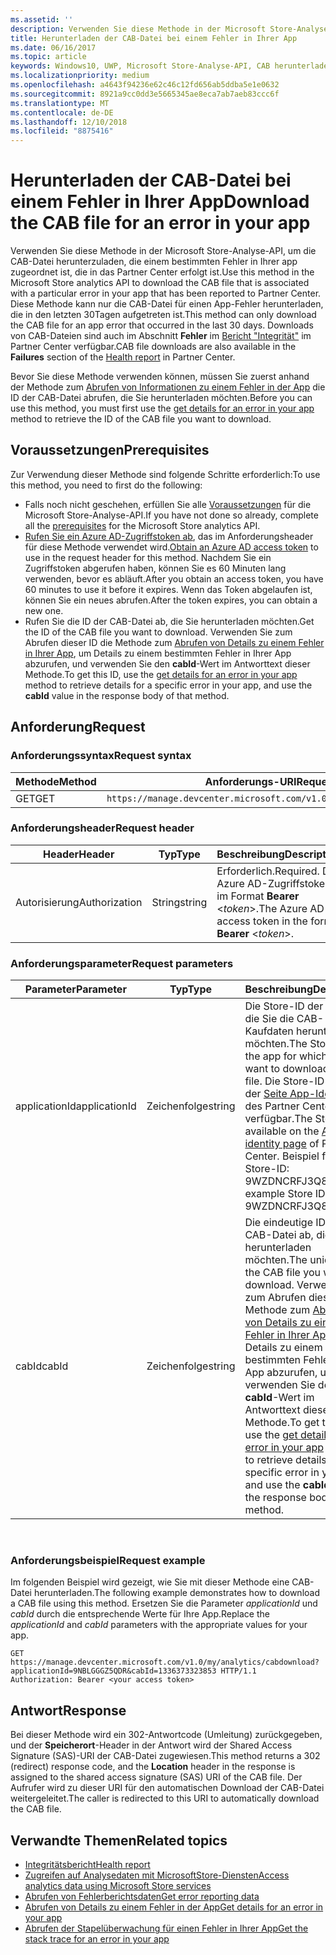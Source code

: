 ```yaml
---
ms.assetid: ''
description: Verwenden Sie diese Methode in der Microsoft Store-Analyse-API, um die CAB-Datei für einen Fehler in der App herunterzuladen.
title: Herunterladen der CAB-Datei bei einem Fehler in Ihrer App
ms.date: 06/16/2017
ms.topic: article
keywords: Windows10, UWP, Microsoft Store-Analyse-API, CAB herunterladen
ms.localizationpriority: medium
ms.openlocfilehash: a4643f94236e62c46c12fd656ab5ddba5e1e0632
ms.sourcegitcommit: 8921a9cc0dd3e5665345ae8eca7ab7aeb83ccc6f
ms.translationtype: MT
ms.contentlocale: de-DE
ms.lasthandoff: 12/10/2018
ms.locfileid: "8875416"
---
```

# <a name="download-the-cab-file-for-an-error-in-your-app"></a><span data-ttu-id="029b2-104">Herunterladen der CAB-Datei bei einem Fehler in Ihrer App</span><span class="sxs-lookup"><span data-stu-id="029b2-104">Download the CAB file for an error in your app</span></span>

<span data-ttu-id="029b2-105">Verwenden Sie diese Methode in der Microsoft Store-Analyse-API, um die CAB-Datei herunterzuladen, die einem bestimmten Fehler in Ihrer app zugeordnet ist, die in das Partner Center erfolgt ist.</span><span class="sxs-lookup"><span data-stu-id="029b2-105">Use this method in the Microsoft Store analytics API to download the CAB file that is associated with a particular error in your app that has been reported to Partner Center.</span></span> <span data-ttu-id="029b2-106">Diese Methode kann nur die CAB-Datei für einen App-Fehler herunterladen, die in den letzten 30Tagen aufgetreten ist.</span><span class="sxs-lookup"><span data-stu-id="029b2-106">This method can only download the CAB file for an app error that occurred in the last 30 days.</span></span> <span data-ttu-id="029b2-107">Downloads von CAB-Dateien sind auch im Abschnitt **Fehler** im [Bericht "Integrität"](../publish/health-report.md) im Partner Center verfügbar.</span><span class="sxs-lookup"><span data-stu-id="029b2-107">CAB file downloads are also available in the **Failures** section of the [Health report](../publish/health-report.md) in Partner Center.</span></span>

<span data-ttu-id="029b2-108">Bevor Sie diese Methode verwenden können, müssen Sie zuerst anhand der Methode zum [Abrufen von Informationen zu einem Fehler in der App](get-details-for-an-error-in-your-app.md) die ID der CAB-Datei abrufen, die Sie herunterladen möchten.</span><span class="sxs-lookup"><span data-stu-id="029b2-108">Before you can use this method, you must first use the [get details for an error in your app](get-details-for-an-error-in-your-app.md) method to retrieve the ID of the CAB file you want to download.</span></span>

## <a name="prerequisites"></a><span data-ttu-id="029b2-109">Voraussetzungen</span><span class="sxs-lookup"><span data-stu-id="029b2-109">Prerequisites</span></span>


<span data-ttu-id="029b2-110">Zur Verwendung dieser Methode sind folgende Schritte erforderlich:</span><span class="sxs-lookup"><span data-stu-id="029b2-110">To use this method, you need to first do the following:</span></span>

* <span data-ttu-id="029b2-111">Falls noch nicht geschehen, erfüllen Sie alle [Voraussetzungen](access-analytics-data-using-windows-store-services.md#prerequisites) für die Microsoft Store-Analyse-API.</span><span class="sxs-lookup"><span data-stu-id="029b2-111">If you have not done so already, complete all the [prerequisites](access-analytics-data-using-windows-store-services.md#prerequisites) for the Microsoft Store analytics API.</span></span>
* <span data-ttu-id="029b2-112">[Rufen Sie ein Azure AD-Zugriffstoken ab](access-analytics-data-using-windows-store-services.md#obtain-an-azure-ad-access-token), das im Anforderungsheader für diese Methode verwendet wird.</span><span class="sxs-lookup"><span data-stu-id="029b2-112">[Obtain an Azure AD access token](access-analytics-data-using-windows-store-services.md#obtain-an-azure-ad-access-token) to use in the request header for this method.</span></span> <span data-ttu-id="029b2-113">Nachdem Sie ein Zugriffstoken abgerufen haben, können Sie es 60 Minuten lang verwenden, bevor es abläuft.</span><span class="sxs-lookup"><span data-stu-id="029b2-113">After you obtain an access token, you have 60 minutes to use it before it expires.</span></span> <span data-ttu-id="029b2-114">Wenn das Token abgelaufen ist, können Sie ein neues abrufen.</span><span class="sxs-lookup"><span data-stu-id="029b2-114">After the token expires, you can obtain a new one.</span></span>
* <span data-ttu-id="029b2-115">Rufen Sie die ID der CAB-Datei ab, die Sie herunterladen möchten.</span><span class="sxs-lookup"><span data-stu-id="029b2-115">Get the ID of the CAB file you want to download.</span></span> <span data-ttu-id="029b2-116">Verwenden Sie zum Abrufen dieser ID die Methode zum [Abrufen von Details zu einem Fehler in Ihrer App](get-details-for-an-error-in-your-app.md), um Details zu einem bestimmten Fehler in Ihrer App abzurufen, und verwenden Sie den **cabId**-Wert im Antworttext dieser Methode.</span><span class="sxs-lookup"><span data-stu-id="029b2-116">To get this ID, use the [get details for an error in your app](get-details-for-an-error-in-your-app.md) method to retrieve details for a specific error in your app, and use the **cabId** value in the response body of that method.</span></span>

## <a name="request"></a><span data-ttu-id="029b2-117">Anforderung</span><span class="sxs-lookup"><span data-stu-id="029b2-117">Request</span></span>


### <a name="request-syntax"></a><span data-ttu-id="029b2-118">Anforderungssyntax</span><span class="sxs-lookup"><span data-stu-id="029b2-118">Request syntax</span></span>

| <span data-ttu-id="029b2-119">Methode</span><span class="sxs-lookup"><span data-stu-id="029b2-119">Method</span></span> | <span data-ttu-id="029b2-120">Anforderungs-URI</span><span class="sxs-lookup"><span data-stu-id="029b2-120">Request URI</span></span>                                                          |
|--------|----------------------------------------------------------------------|
| <span data-ttu-id="029b2-121">GET</span><span class="sxs-lookup"><span data-stu-id="029b2-121">GET</span></span>    | ```https://manage.devcenter.microsoft.com/v1.0/my/analytics/cabdownload``` |


### <a name="request-header"></a><span data-ttu-id="029b2-122">Anforderungsheader</span><span class="sxs-lookup"><span data-stu-id="029b2-122">Request header</span></span>

| <span data-ttu-id="029b2-123">Header</span><span class="sxs-lookup"><span data-stu-id="029b2-123">Header</span></span>        | <span data-ttu-id="029b2-124">Typ</span><span class="sxs-lookup"><span data-stu-id="029b2-124">Type</span></span>   | <span data-ttu-id="029b2-125">Beschreibung</span><span class="sxs-lookup"><span data-stu-id="029b2-125">Description</span></span>                                                                 |
|---------------|--------|-----------------------------------------------------------------------------|
| <span data-ttu-id="029b2-126">Autorisierung</span><span class="sxs-lookup"><span data-stu-id="029b2-126">Authorization</span></span> | <span data-ttu-id="029b2-127">String</span><span class="sxs-lookup"><span data-stu-id="029b2-127">string</span></span> | <span data-ttu-id="029b2-128">Erforderlich.</span><span class="sxs-lookup"><span data-stu-id="029b2-128">Required.</span></span> <span data-ttu-id="029b2-129">Das Azure AD-Zugriffstoken im Format **Bearer** &lt;*token*&gt;.</span><span class="sxs-lookup"><span data-stu-id="029b2-129">The Azure AD access token in the form **Bearer** &lt;*token*&gt;.</span></span> |


### <a name="request-parameters"></a><span data-ttu-id="029b2-130">Anforderungsparameter</span><span class="sxs-lookup"><span data-stu-id="029b2-130">Request parameters</span></span>

| <span data-ttu-id="029b2-131">Parameter</span><span class="sxs-lookup"><span data-stu-id="029b2-131">Parameter</span></span>        | <span data-ttu-id="029b2-132">Typ</span><span class="sxs-lookup"><span data-stu-id="029b2-132">Type</span></span>   |  <span data-ttu-id="029b2-133">Beschreibung</span><span class="sxs-lookup"><span data-stu-id="029b2-133">Description</span></span>      |  <span data-ttu-id="029b2-134">Erforderlich</span><span class="sxs-lookup"><span data-stu-id="029b2-134">Required</span></span>  |
|---------------|--------|---------------|------|
| <span data-ttu-id="029b2-135">applicationId</span><span class="sxs-lookup"><span data-stu-id="029b2-135">applicationId</span></span> | <span data-ttu-id="029b2-136">Zeichenfolge</span><span class="sxs-lookup"><span data-stu-id="029b2-136">string</span></span> | <span data-ttu-id="029b2-137">Die Store-ID der App, für die Sie die CAB-Kaufdaten herunterladen möchten.</span><span class="sxs-lookup"><span data-stu-id="029b2-137">The Store ID of the app for which you want to download a CAB file.</span></span> <span data-ttu-id="029b2-138">Die Store-ID ist auf der [Seite App-Identität](../publish/view-app-identity-details.md) des Partner Center verfügbar.</span><span class="sxs-lookup"><span data-stu-id="029b2-138">The Store ID is available on the [App identity page](../publish/view-app-identity-details.md) of Partner Center.</span></span> <span data-ttu-id="029b2-139">Beispiel für eine Store-ID: 9WZDNCRFJ3Q8.</span><span class="sxs-lookup"><span data-stu-id="029b2-139">An example Store ID is 9WZDNCRFJ3Q8.</span></span> |  <span data-ttu-id="029b2-140">Ja</span><span class="sxs-lookup"><span data-stu-id="029b2-140">Yes</span></span>  |
| <span data-ttu-id="029b2-141">cabId</span><span class="sxs-lookup"><span data-stu-id="029b2-141">cabId</span></span> | <span data-ttu-id="029b2-142">Zeichenfolge</span><span class="sxs-lookup"><span data-stu-id="029b2-142">string</span></span> | <span data-ttu-id="029b2-143">Die eindeutige ID der CAB-Datei ab, die Sie herunterladen möchten.</span><span class="sxs-lookup"><span data-stu-id="029b2-143">The unique ID of the CAB file you want to download.</span></span> <span data-ttu-id="029b2-144">Verwenden Sie zum Abrufen dieser ID die Methode zum [Abrufen von Details zu einem Fehler in Ihrer App](get-details-for-an-error-in-your-app.md), um Details zu einem bestimmten Fehler in Ihrer App abzurufen, und verwenden Sie den **cabId**-Wert im Antworttext dieser Methode.</span><span class="sxs-lookup"><span data-stu-id="029b2-144">To get this ID, use the [get details for an error in your app](get-details-for-an-error-in-your-app.md) method to retrieve details for a specific error in your app, and use the **cabId** value in the response body of that method.</span></span> |  <span data-ttu-id="029b2-145">Ja</span><span class="sxs-lookup"><span data-stu-id="029b2-145">Yes</span></span>  |

 
### <a name="request-example"></a><span data-ttu-id="029b2-146">Anforderungsbeispiel</span><span class="sxs-lookup"><span data-stu-id="029b2-146">Request example</span></span>

<span data-ttu-id="029b2-147">Im folgenden Beispiel wird gezeigt, wie Sie mit dieser Methode eine CAB-Datei herunterladen.</span><span class="sxs-lookup"><span data-stu-id="029b2-147">The following example demonstrates how to download a CAB file using this method.</span></span> <span data-ttu-id="029b2-148">Ersetzen Sie die Parameter *applicationId* und *cabId* durch die entsprechende Werte für Ihre App.</span><span class="sxs-lookup"><span data-stu-id="029b2-148">Replace the *applicationId* and *cabId* parameters with the appropriate values for your app.</span></span>

```syntax
GET https://manage.devcenter.microsoft.com/v1.0/my/analytics/cabdownload?applicationId=9NBLGGGZ5QDR&cabId=1336373323853 HTTP/1.1
Authorization: Bearer <your access token>
```

## <a name="response"></a><span data-ttu-id="029b2-149">Antwort</span><span class="sxs-lookup"><span data-stu-id="029b2-149">Response</span></span>

<span data-ttu-id="029b2-150">Bei dieser Methode wird ein 302-Antwortcode (Umleitung) zurückgegeben, und der **Speicherort**-Header in der Antwort wird der Shared Access Signature (SAS)-URI der CAB-Datei zugewiesen.</span><span class="sxs-lookup"><span data-stu-id="029b2-150">This method returns a 302 (redirect) response code, and the **Location** header in the response is assigned to the shared access signature (SAS) URI of the CAB file.</span></span> <span data-ttu-id="029b2-151">Der Aufrufer wird zu dieser URI für den automatischen Download der CAB-Datei weitergeleitet.</span><span class="sxs-lookup"><span data-stu-id="029b2-151">The caller is redirected to this URI to automatically download the CAB file.</span></span>

## <a name="related-topics"></a><span data-ttu-id="029b2-152">Verwandte Themen</span><span class="sxs-lookup"><span data-stu-id="029b2-152">Related topics</span></span>

* [<span data-ttu-id="029b2-153">Integritätsbericht</span><span class="sxs-lookup"><span data-stu-id="029b2-153">Health report</span></span>](../publish/health-report.md)
* [<span data-ttu-id="029b2-154">Zugreifen auf Analysedaten mit MicrosoftStore-Diensten</span><span class="sxs-lookup"><span data-stu-id="029b2-154">Access analytics data using Microsoft Store services</span></span>](access-analytics-data-using-windows-store-services.md)
* [<span data-ttu-id="029b2-155">Abrufen von Fehlerberichtsdaten</span><span class="sxs-lookup"><span data-stu-id="029b2-155">Get error reporting data</span></span>](get-error-reporting-data.md)
* [<span data-ttu-id="029b2-156">Abrufen von Details zu einem Fehler in der App</span><span class="sxs-lookup"><span data-stu-id="029b2-156">Get details for an error in your app</span></span>](get-details-for-an-error-in-your-app.md)
* [<span data-ttu-id="029b2-157">Abrufen der Stapelüberwachung für einen Fehler in Ihrer App</span><span class="sxs-lookup"><span data-stu-id="029b2-157">Get the stack trace for an error in your app</span></span>](get-the-stack-trace-for-an-error-in-your-app.md)

